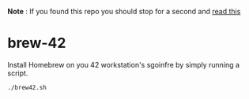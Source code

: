 **Note** : If you found this repo you should stop for a second and [read this](https://atomys.me/en/s42-sunset-story/)

# brew-42

Install Homebrew on you 42 workstation's sgoinfre by simply running a script.

```sh
./brew42.sh
```
